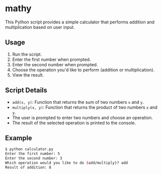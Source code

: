 # mathy

This Python script provides a simple calculator that performs addition and multiplication based on user input.

## Usage

1. Run the script.
2. Enter the first number when prompted.
3. Enter the second number when prompted.
4. Choose the operation you'd like to perform (addition or multiplication).
5. View the result.

## Script Details

- `add(x, y)`: Function that returns the sum of two numbers `x` and `y`.
- `multiply(x, y)`: Function that returns the product of two numbers `x` and `y`.
- The user is prompted to enter two numbers and choose an operation.
- The result of the selected operation is printed to the console.

## Example

```bash
$ python calculator.py
Enter the first number: 5
Enter the second number: 3
Which operation would you like to do (add/multiply)? add
Result of addition: 8
